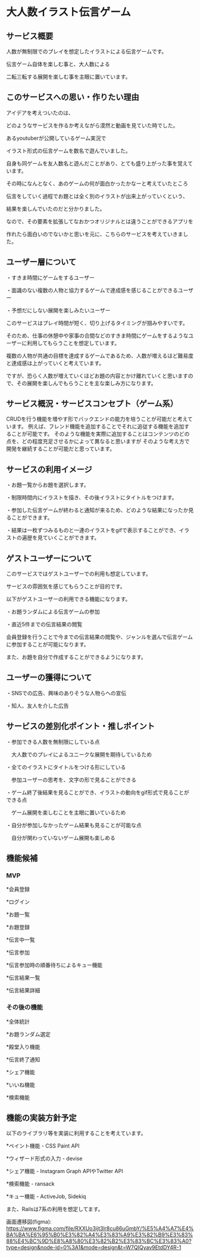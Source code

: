 # 大人数イラスト伝言ゲーム
## サービス概要

人数が無制限でのプレイを想定したイラストによる伝言ゲームです。

伝言ゲーム自体を楽しむ事と、大人数による

二転三転する展開を楽しむ事を主眼に置いています。

## このサービスへの思い・作りたい理由

アイデアを考えついたのは、

どのようなサービスを作るか考えながら漠然と動画を見ていた時でした。

あるyoutuberが公開しているゲーム実況で

イラスト形式の伝言ゲームを数名で遊んでいました。

自身も同ゲームを友人数名と遊んだことがあり、とても盛り上がった事を覚えています。

その時になんとなく、あのゲームの何が面白かったかなーと考えていたところ

伝言をしていく過程でお題とは全く別のイラストが出来上がっていくという、

結果を楽しんでいたのだと分かりました。

なので、その要素を拡張してなおかつオリジナルとは違うことができるアプリを

作れたら面白いのでないかと思いを元に、こちらのサービスを考えていきました。

## ユーザー層について

・すきま時間にゲームをするユーザー

・面識のない複数の人物と協力するゲームで達成感を感じることができるユーザー

・予想だにしない展開を楽しみたいユーザー


このサービスはプレイ時間が短く、切り上げるタイミングが掴みやすいです。

そのため、仕事の休憩中や家事の合間などのすきま時間にゲームをするようなユーザーに利用してもらうことを想定しています。

複数の人物が共通の目標を達成するゲームであるため、人数が増えるほど難易度と達成感は上がっていくと考えています。

ですが、恐らく人数が増えていくほどお題の内容とかけ離れていくと思いますので、その展開を楽しんでもらうことを主な楽しみ方になります。

## サービス概況・サービスコンセプト（ゲーム系）

CRUDを行う機能を増やす形でバックエンドの能力を培うことが可能だと考えています。
例えば、フレンド機能を追加することでそれに追従する機能を追加することが可能です。
そのような機能を実際に追加することはコンテンツのどの点を、どの程度充足させるかによって異なると思いますが
そのような考え方で開発を継続することが可能だと思っています。

## サービスの利用イメージ

・お題一覧からお題を選択します。

・制限時間内にイラストを描き、その後イラストにタイトルをつけます。

・参加した伝言ゲームが終わると通知が来るため、どのような結果になったか見ることができます。

・結果は一枚ずつみるものと一連のイラストをgifで表示することができ、イラストの遍歴を見ていくことができます。

## ゲストユーザーについて

このサービスではゲストユーザーでの利用も想定しています。

サービスの雰囲気を感じてもらうことが目的です。


以下がゲストユーザーの利用できる機能になります。

・お題ランダムによる伝言ゲームの参加

・直近5件までの伝言結果の閲覧


会員登録を行うことで今までの伝言結果の閲覧や、ジャンルを選んで伝言ゲームに参加することが可能になります。

また、お題を自分で作成することができるようになります。

## ユーザーの獲得について

・SNSでの広告、興味のありそうな人物らへの宣伝

・知人、友人を介した広告

## サービスの差別化ポイント・推しポイント

・参加できる人数を無制限にしている点

　大人数でのプレイによるユニークな展開を期待しているため


・全てのイラストにタイトルをつける形にしている

　参加ユーザーの思考を、文字の形で見ることができる


・ゲーム終了後結果を見ることができ、イラストの動向をgif形式で見ることができる点

　ゲーム展開を楽しむことを主眼に置いているため


・自分が参加しなかったゲーム結果も見ることが可能な点

　自分が関わっていないゲーム展開も楽しめる

## 機能候補

### MVP

*会員登録

*ログイン

*お題一覧

*お題登録

*伝言中一覧

*伝言参加

*伝言参加時の順番待ちによるキュー機能

*伝言結果一覧

*伝言結果詳細

### その後の機能

*全体統計

*お題ランダム選定

*殿堂入り機能

*伝言終了通知

*シェア機能

*いいね機能

*検索機能

## 機能の実装方針予定

以下のライブラリ等を実装に利用することを考えています。


*ペイント機能 - CSS Paint API

*ウィザード形式の入力 - devise

*シェア機能 - Instagram Graph APIやTwitter API

*検索機能 - ransack

*キュー機能 - ActiveJob, Sidekiq


また、Railsは7系の利用を想定してます。



画面遷移図(figma): https://www.figma.com/file/RXXUo3ijt3lr8cu86uGmbY/%E5%A4%A7%E4%BA%BA%E6%95%B0%E3%82%A4%E3%83%A9%E3%82%B9%E3%83%88%E4%BC%9D%E8%A8%80%E3%82%B2%E3%83%BC%E3%83%A0?type=design&node-id=0%3A1&mode=design&t=W7QIQyav9EtdDY4R-1